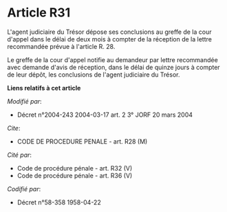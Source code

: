# Article R31

L'agent judiciaire du Trésor dépose ses conclusions au greffe de la cour d'appel dans le délai de deux mois à compter de la
réception de la lettre recommandée prévue à l'article R. 28.

Le greffe de la cour d'appel notifie au demandeur par lettre recommandée avec demande d'avis de réception, dans le délai de
quinze jours à compter de leur dépôt, les conclusions de l'agent judiciaire du Trésor.

**Liens relatifs à cet article**

_Modifié par_:

  - Décret n°2004-243 2004-03-17 art. 2 3° JORF 20 mars 2004

_Cite_:

  - CODE DE PROCEDURE PENALE - art. R28 (M)

_Cité par_:

  - Code de procédure pénale - art. R32 (V)
  - Code de procédure pénale - art. R36 (V)

_Codifié par_:

  - Décret n°58-358 1958-04-22
